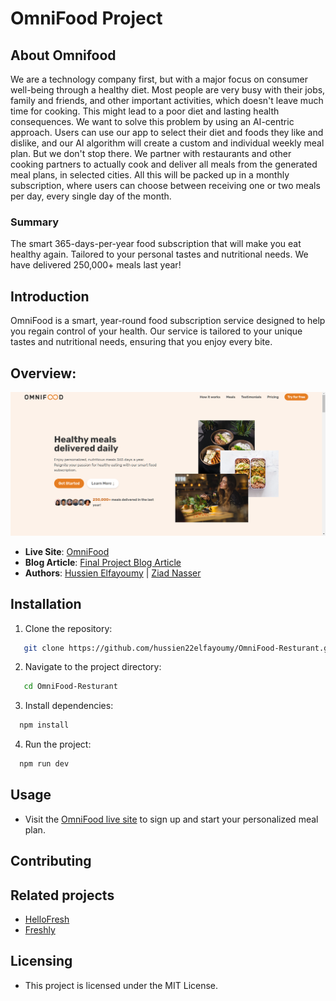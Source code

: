 # OmniFood Project

## About Omnifood

We are a technology company first, but with a major focus on consumer well-being through a healthy diet. Most people are very busy with their jobs, family and friends, and other important activities, which doesn't leave much time for cooking. This might lead to a poor diet and lasting health consequences. We want to solve this problem by using an AI-centric approach. Users can use our app to select their diet and foods they like and dislike, and our AI algorithm will create a custom and individual weekly meal plan. But we don't stop there. We partner with restaurants and other cooking partners to actually cook and deliver all meals from the generated meal plans, in selected cities. All this will be packed up in a monthly subscription, where users can choose between receiving one or two meals per day, every single day of the month.

### Summary

The smart 365-days-per-year food subscription that will make you eat healthy again. Tailored to your personal tastes and nutritional needs. We have delivered 250,000+ meals last year!

## Introduction

OmniFood is a smart, year-round food subscription service designed to help you regain control of your health. Our service is tailored to your unique tastes and nutritional needs, ensuring that you enjoy every bite.

## Overview:

![Website](./src/assets/img/website-img.png)

- **Live Site**: [OmniFood](https://omnifood-resturant-alx.netlify.app/)
- **Blog Article**: [Final Project Blog Article](https://your-blog-link.com)
- **Authors**: [Hussien Elfayoumy](https://www.linkedin.com/in/hussien-elfayoumy-551721270/) | [Ziad Nasser](https://www.linkedin.com/in/ziadnasser20/)

## Installation

1. Clone the repository:

```bash
   git clone https://github.com/hussien22elfayoumy/OmniFood-Resturant.git
```

2. Navigate to the project directory:

```bash
   cd OmniFood-Resturant
```

3. Install dependencies:

```bash
  npm install
```

4. Run the project:

```bash
  npm run dev
```

## Usage

- Visit the [OmniFood live site](https://omnifood-resturant-alx.netlify.app/) to sign up and start your personalized meal plan.

## Contributing

## Related projects

- [HelloFresh](https://www.hellofresh.com)
- [Freshly](https://www.freshly.com)

## Licensing

- This project is licensed under the MIT License.
